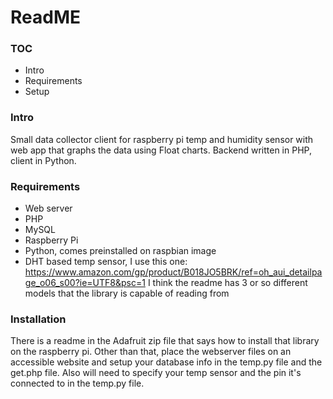 # ReadME

### TOC
- Intro
- Requirements
- Setup

### Intro
Small data collector client for raspberry pi temp and humidity sensor with web app that graphs the data using Float charts. Backend written in PHP, client in Python.

### Requirements
 - Web server
 - PHP
 - MySQL
 - Raspberry Pi
 - Python, comes preinstalled on raspbian image
 - DHT based temp sensor, I use this one: https://www.amazon.com/gp/product/B018JO5BRK/ref=oh_aui_detailpage_o06_s00?ie=UTF8&psc=1 I think the readme has 3 or so different models that the library is capable of reading from

### Installation
There is a readme in the Adafruit zip file that says how to install that library on the raspberry pi. Other than that, place the webserver files on an accessible website and setup your database info in the temp.py file and the get.php file. Also will need to specify your temp sensor and the pin it's connected to in the temp.py file.
